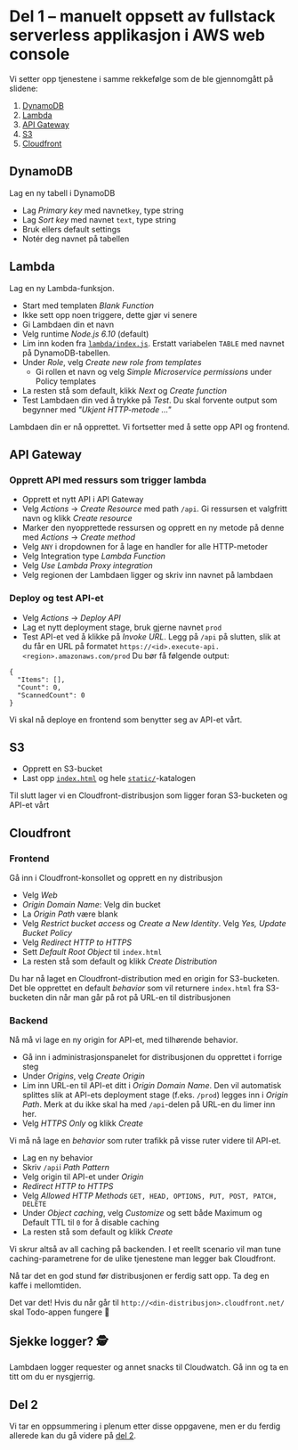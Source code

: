 # Del 1 – manuelt oppsett av fullstack serverless applikasjon i AWS web console

Vi setter opp tjenestene i samme rekkefølge som de ble gjennomgått på slidene:

1. [DynamoDB](#dynamodb)
2. [Lambda](#lambda)
3. [API Gateway](#api-gateway)
4. [S3](#s3)
5. [Cloudfront](#cloudfront)

## DynamoDB
Lag en ny tabell i DynamoDB

- Lag _Primary key_ med navnet`key`, type string
- Lag _Sort key_ med navnet `text`, type string
- Bruk ellers default settings
- Notér deg navnet på tabellen

## Lambda
Lag en ny Lambda-funksjon.

- Start med templaten _Blank Function_
- Ikke sett opp noen triggere, dette gjør vi senere
- Gi Lambdaen din et navn
- Velg runtime _Node.js 6.10_ (default)
- Lim inn koden fra [`lambda/index.js`](lambda/index.js). Erstatt variabelen `TABLE` med navnet på DynamoDB-tabellen.
- Under _Role_, velg _Create new role from templates_
  - Gi rollen et navn og velg _Simple Microservice permissions_ under Policy templates
- La resten stå som default, klikk _Next_ og _Create function_
- Test Lambdaen din ved å trykke på _Test_. Du skal forvente output som begynner med _"Ukjent HTTP-metode ..."_

Lambdaen din er nå opprettet. Vi fortsetter med å sette opp API og frontend.

## API Gateway

### Opprett API med ressurs som trigger lambda
- Opprett et nytt API i API Gateway
- Velg _Actions_ -> _Create Resource_ med path `/api`. Gi ressursen et valgfritt navn og klikk _Create resource_
- Marker den nyopprettede ressursen og opprett en ny metode på denne med _Actions_ -> _Create method_
- Velg `ANY` i dropdownen for å lage en handler for alle HTTP-metoder
- Velg Integration type _Lambda Function_
- Velg _Use Lambda Proxy integration_
- Velg regionen der Lambdaen ligger og skriv inn navnet på lambdaen

### Deploy og test API-et
- Velg _Actions_ -> _Deploy API_
- Lag et nytt deployment stage, bruk gjerne navnet `prod`
- Test API-et ved å klikke på _Invoke URL_. Legg på `/api` på slutten, slik at du får en URL på formatet `https://<id>.execute-api.<region>.amazonaws.com/prod` Du bør få følgende output:

```
{
  "Items": [],
  "Count": 0,
  "ScannedCount": 0
}
```

Vi skal nå deploye en frontend som benytter seg av API-et vårt.

## S3
- Opprett en S3-bucket
- Last opp [`index.html`](frontend/index.html) og hele [`static/`](frontend/static)-katalogen

Til slutt lager vi en Cloudfront-distribusjon som ligger foran S3-bucketen og API-et vårt

## Cloudfront

### Frontend
Gå inn i Cloudfront-konsollet og opprett en ny distribusjon

- Velg _Web_
- _Origin Domain Name_: Velg din bucket
- La _Origin Path_ være blank
- Velg _Restrict bucket access_ og _Create a New Identity_. Velg _Yes, Update Bucket Policy_
- Velg _Redirect HTTP to HTTPS_
- Sett _Default Root Object_ til `index.html`
- La resten stå som default og klikk _Create Distribution_

Du har nå laget en Cloudfront-distribution med en origin for S3-bucketen. Det ble opprettet en default _behavior_ som vil returnere `index.html` fra S3-bucketen din når man går på rot på URL-en til distribusjonen

### Backend
Nå må vi lage en ny origin for API-et, med tilhørende behavior.

- Gå inn i administrasjonspanelet for distribusjonen du opprettet i forrige steg
- Under _Origins_, velg _Create Origin_
- Lim inn URL-en til API-et ditt i _Origin Domain Name_. Den vil automatisk splittes slik at API-ets deployment stage (f.eks. `/prod`) legges inn i _Origin Path_. Merk at du ikke skal ha med `/api`-delen på URL-en du limer inn her.
- Velg _HTTPS Only_ og klikk _Create_

Vi må nå lage en _behavior_ som ruter trafikk på visse ruter videre til API-et.

- Lag en ny behavior
- Skriv `/api`i _Path Pattern_
- Velg origin til API-et under _Origin_
- _Redirect HTTP to HTTPS_
- Velg _Allowed HTTP Methods_ `GET, HEAD, OPTIONS, PUT, POST, PATCH, DELETE`
- Under _Object caching_, velg _Customize_ og sett både Maximum og Default TTL til `0` for å disable caching
- La resten stå som default og klikk _Create_

Vi skrur altså av all caching på backenden. I et reellt scenario vil man tune caching-parametrene for de ulike tjenestene man legger bak Cloudfront.

Nå tar det en god stund før distribusjonen er ferdig satt opp. Ta deg en kaffe i mellomtiden.

Det var det! Hvis du når går til `http://<din-distribusjon>.cloudfront.net/` skal Todo-appen fungere 🚀

## Sjekke logger? 🕵

Lambdaen logger requester og annet snacks til Cloudwatch. Gå inn og ta en titt om du er nysgjerrig.

## Del 2

Vi tar en oppsummering i plenum etter disse oppgavene, men er du ferdig allerede kan du gå videre på [del 2](Del2.md).
